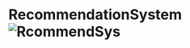 # RecommendationSystem![RcommendSys](https://user-images.githubusercontent.com/53056517/140795688-18fb6cf5-acf5-4a02-bf94-a57390fe6cf5.PNG)

